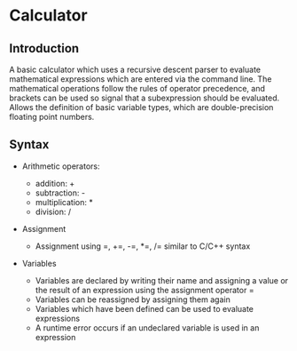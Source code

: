 # Calculator
## Introduction
A basic calculator which uses a recursive descent parser to evaluate mathematical expressions which are entered via the command line.
The mathematical operations follow the rules of operator precedence, and brackets can be used so signal that a subexpression should be evaluated.
Allows the definition of basic variable types, which are double-precision floating point numbers.

## Syntax
- Arithmetic operators:
  - addition: +
  - subtraction: -
  - multiplication: *
  - division: /

- Assignment
  - Assignment using =, +=, -=, *=, /= similar to C/C++ syntax
- Variables
  - Variables are declared by writing their name and assigning a value or the result of an expression using the assignment operator =
  - Variables can be reassigned by assigning them again
  - Variables which have been defined can be used to evaluate expressions
  - A runtime error occurs if an undeclared variable is used in an expression